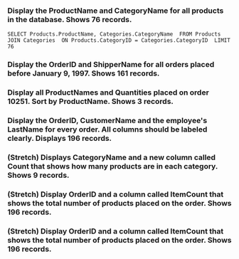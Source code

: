 ### Display the ProductName and CategoryName for all products in the database. Shows 76 records.

`SELECT Products.ProductName, Categories.CategoryName 
FROM Products  
JOIN Categories 
ON Products.CategoryID = Categories.CategoryID 
LIMIT 76`

### Display the OrderID and ShipperName for all orders placed before January 9, 1997. Shows 161 records.


### Display all ProductNames and Quantities placed on order 10251. Sort by ProductName. Shows 3 records.


### Display the OrderID, CustomerName and the employee's LastName for every order. All columns should be labeled clearly. Displays 196 records.



### (Stretch)  Displays CategoryName and a new column called Count that shows how many products are in each category. Shows 9 records.

### (Stretch) Display OrderID and a  column called ItemCount that shows the total number of products placed on the order. Shows 196 records. 

### (Stretch) Display OrderID and a  column called ItemCount that shows the total number of products placed on the order. Shows 196 records.
